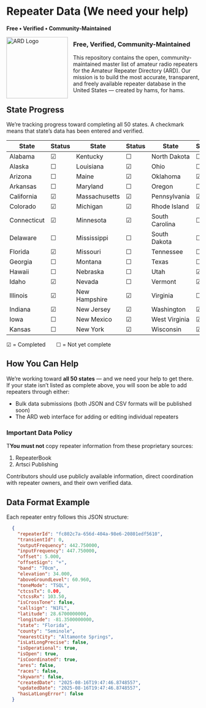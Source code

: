 # Repeater Data (We need your help)
**Free • Verified • Community-Maintained**

<img src="https://github.com/user-attachments/assets/b677c6cf-5a66-459f-bd1f-95d3ee820921"
     width="160" height="160"
     alt="ARD Logo"
     style="float:left; margin:0 1em 1em 0;" />
<h3>Free, Verified, Community-Maintained</h3>

This repository contains the open, community-maintained master list of amateur radio repeaters for the Amateur Repeater Directory (ARD).  Our mission is to build the most accurate, transparent, and freely available repeater database in the United States — created by hams, for hams.

## State Progress
We’re tracking progress toward completing all 50 states. A checkmark means that state’s data has been entered and verified.

| State           | Status | State           | Status | State           | Status |
|-----------------|--------|-----------------|--------|-----------------|--------|
| Alabama         | ☑      | Kentucky        | ☐      | North Dakota    | ☐      |
| Alaska          | ☐      | Louisiana       | ☑      | Ohio            | ☐      |
| Arizona         | ☐      | Maine           | ☑      | Oklahoma        | ☑      |
| Arkansas        | ☐      | Maryland        | ☐      | Oregon          | ☐      |
| California      | ☑      | Massachusetts   | ☑      | Pennsylvania    | ☑      |
| Colorado        | ☑      | Michigan        | ☑      | Rhode Island    | ☑      |
| Connecticut     | ☑      | Minnesota       | ☑      | South Carolina  | ☐      |
| Delaware        | ☐      | Mississippi     | ☐      | South Dakota    | ☐      |
| Florida         | ☑      | Missouri        | ☐      | Tennessee       | ☐      |
| Georgia         | ☐      | Montana         | ☐      | Texas           | ☐      |
| Hawaii          | ☐      | Nebraska        | ☐      | Utah            | ☑      |
| Idaho           | ☑      | Nevada          | ☐      | Vermont         | ☑      |
| Illinois        | ☑      | New Hampshire   | ☑      | Virginia        | ☐      |
| Indiana         | ☑      | New Jersey      | ☑      | Washington      | ☑      |
| Iowa            | ☐      | New Mexico      | ☑      | West Virginia   | ☑      |
| Kansas          | ☐      | New York        | ☑      | Wisconsin       | ☑      |

☑ = Completed  ☐ = Not yet complete

## How You Can Help
We’re working toward **all 50 states** — and we need your help to get there.  
If your state isn’t listed as complete above, you will soon be able to add repeaters through either:  
- Bulk data submissions (both JSON and CSV formats will be published soon)  
- The ARD web interface for adding or editing individual repeaters  

### Important Data Policy
T**You must not** copy repeater information from these proprietary sources:  
1. RepeaterBook  
2. Artsci Publishing  

Contributors should use publicly available information, direct coordination with repeater owners, and their own verified data.

## Data Format Example
Each repeater entry follows this JSON structure:

```json
  {
    "repeaterId": "fc802c7a-656d-404a-98e6-20801edf5610",
    "transientId": 0,
    "outputFrequency": 442.750000,
    "inputFrequency": 447.750000,
    "offset": 5.000,
    "offsetSign": "+",
    "band": "70cm",
    "elevation": 34.000,
    "aboveGroundLevel": 60.960,
    "toneMode": "TSQL",
    "ctcssTx": 0.00,
    "ctcssRx": 103.50,
    "isCrossTone": false,
    "callsign": "N1FL",
    "latitude": 28.6700000000,
    "longitude": -81.3500000000,
    "state": "Florida",
    "county": "Seminole",
    "nearestCity": "Altamonte Springs",
    "isLatLongPrecise": false,
    "isOperational": true,
    "isOpen": true,
    "isCoordinated": true,
    "ares": false,
    "races": false,
    "skywarn": false,
    "createdDate": "2025-08-16T19:47:46.8748557",
    "updatedDate": "2025-08-16T19:47:46.8748557",
    "hasLatLongError": false
  }
```
